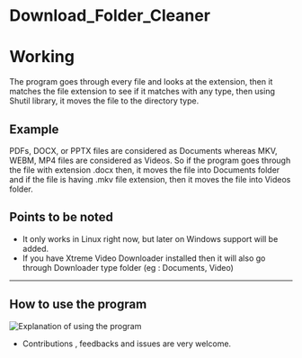 # Download_Folder_Cleaner

# Working
The program goes through every file and looks at the extension, then it matches the file extension to see if it matches with any type, then using Shutil library, it moves the file to the directory type.

## Example
PDFs, DOCX, or PPTX files are considered as Documents whereas MKV, WEBM, MP4 files are considered as Videos. So if the program goes through the file with extension .docx then, it moves the file into Documents folder and if the file is having .mkv file extension, then it moves the file into Videos folder.

## Points to be noted
* It only works in Linux right now, but later on Windows support will be added. 
* If you have Xtreme Video Downloader installed then it will also go through Downloader type folder (eg : Documents, Video)

---
## How to use the program
![Explanation of using the program ](https://raw.githubusercontent.com/jairajsahgal/Download_Folder_Cleaner/main/1607437502053.gif)

* Contributions , feedbacks and issues are very welcome.
